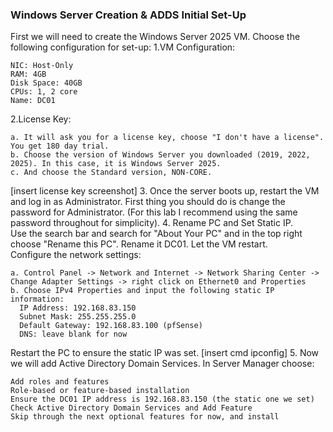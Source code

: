 ### Windows Server Creation & ADDS Initial Set-Up
First we will need to create the Windows Server 2025 VM. Choose the following configuration for set-up:
1.VM Configuration:
```
NIC: Host-Only
RAM: 4GB
Disk Space: 40GB
CPUs: 1, 2 core
Name: DC01
```
2.License Key:
```
a. It will ask you for a license key, choose "I don't have a license". You get 180 day trial.  
b. Choose the version of Windows Server you downloaded (2019, 2022, 2025). In this case, it is Windows Server 2025.  
c. And choose the Standard version, NON-CORE.
```
[insert license key screenshot]
3. Once the server boots up, restart the VM and log in as Administrator. First thing you should do is change the password for Administrator. (For this lab I recommend using the same password throughout for simplicity).
4. Rename PC and Set Static IP.  
Use the search bar and search for "About Your PC" and in the top right choose "Rename this PC". Rename it DC01. Let the VM restart.  
Configure the network settings:  
```
a. Control Panel -> Network and Internet -> Network Sharing Center -> Change Adapter Settings -> right click on Ethernet0 and Properties  
b. Choose IPv4 Properties and input the following static IP information:
  IP Address: 192.168.83.150
  Subnet Mask: 255.255.255.0
  Default Gateway: 192.168.83.100 (pfSense)
  DNS: leave blank for now
```
Restart the PC to ensure the static IP was set.
[insert cmd ipconfig]
5. Now we will add Active Directory Domain Services. In Server Manager choose:
```
Add roles and features
Role-based or feature-based installation
Ensure the DC01 IP address is 192.168.83.150 (the static one we set)
Check Active Directory Domain Services and Add Feature
Skip through the next optional features for now, and install
```
